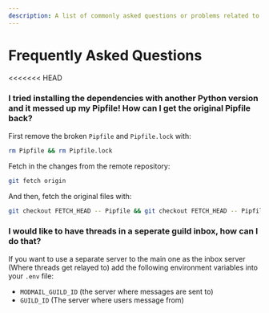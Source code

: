 ```yaml
---
description: A list of commonly asked questions or problems related to Modmail.
---
```


# Frequently Asked Questions
<<<<<<< HEAD

### I tried installing the dependencies with another Python version and it messed up my Pipfile! How can I get the original Pipfile back?

First remove the broken `Pipfile` and `Pipfile.lock` with:

```bash
rm Pipfile && rm Pipfile.lock
```

Fetch in the changes from the remote repository:

```bash
git fetch origin
```

And then, fetch the original files with:

```bash
git checkout FETCH_HEAD -- Pipfile && git checkout FETCH_HEAD -- Pipfile.lock
```

### I would like to have threads in a seperate guild inbox, how can I do that?

If you want to use a separate server to the main one as the inbox server (Where threads get relayed to) add the following environment variables into your ``.env`` file:

* `MODMAIL_GUILD_ID` (the server where messages are sent to)
* `GUILD_ID` (The server where users message from)

